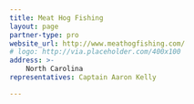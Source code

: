 ```yaml
---
title: Meat Hog Fishing
layout: page
partner-type: pro
website_url: http://www.meathogfishing.com/
# logo: http://via.placeholder.com/400x100
address: >-
    North Carolina
representatives: Captain Aaron Kelly

---
```

 